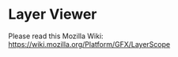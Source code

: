 Layer Viewer
==========

Please read this Mozilla Wiki:
https://wiki.mozilla.org/Platform/GFX/LayerScope
